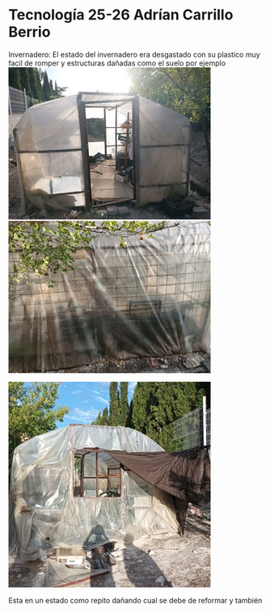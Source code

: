 # Tecnología 25-26 Adrían Carrillo Berrio
Invernadero: El estado del invernadero era desgastado con su plastico muy facil de romper y estructuras dañadas como el suelo por ejemplo
![imagenes del invernadero](imagenes/invernadero.jpg)
![imagenes del invernadero](imagenes/invernadero_1.jpg)

![imagenes del invernadero](imagenes/invernadero_2.jpg)


Esta en un estado como repito dañando cual se debe de reformar y también

